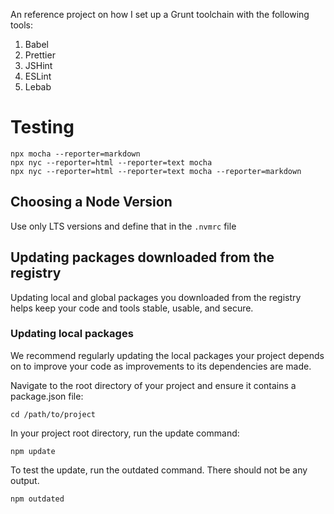 An reference project on how I set up a Grunt toolchain with the following tools:

1. Babel
2. Prettier
3. JSHint
4. ESLint
5. Lebab


# Testing

```
npx mocha --reporter=markdown
npx nyc --reporter=html --reporter=text mocha
npx nyc --reporter=html --reporter=text mocha --reporter=markdown
```

## Choosing a Node Version

Use only LTS versions and define that in the `.nvmrc` file

## Updating packages downloaded from the registry

Updating local and global packages you downloaded from the registry helps 
keep your code and tools stable, usable, and secure.

### Updating local packages

We recommend regularly updating the local packages your project depends on 
to improve your code as improvements to its dependencies are made.

Navigate to the root directory of your project and ensure it contains a 
package.json file:

```
cd /path/to/project
```

In your project root directory, run the update command:

```
npm update
```

To test the update, run the outdated command. There should not be any output.

```
npm outdated
```

